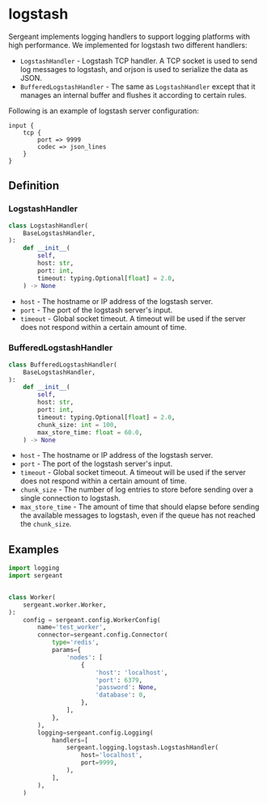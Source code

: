 # logstash

Sergeant implements logging handlers to support logging platforms with high performance. We implemented for logstash two different handlers:

- `LogstashHandler` - Logstash TCP handler. A TCP socket is used to send log messages to logstash, and orjson is used to serialize the data as JSON.
- `BufferedLogstashHandler` - The same as `LogstashHandler` except that it manages an internal buffer and flushes it according to certain rules.

Following is an example of logstash server configuration:
```
input {
    tcp {
        port => 9999
        codec => json_lines
    }
}
```

## Definition

### LogstashHandler
```python
class LogstashHandler(
    BaseLogstashHandler,
):
    def __init__(
        self,
        host: str,
        port: int,
        timeout: typing.Optional[float] = 2.0,
    ) -> None
```
- `host` - The hostname or IP address of the logstash server.
- `port` - The port of the logstash server's input.
- `timeout` - Global socket timeout. A timeout will be used if the server does not respond within a certain amount of time.

### BufferedLogstashHandler
```python
class BufferedLogstashHandler(
    BaseLogstashHandler,
):
    def __init__(
        self,
        host: str,
        port: int,
        timeout: typing.Optional[float] = 2.0,
        chunk_size: int = 100,
        max_store_time: float = 60.0,
    ) -> None
```
- `host` - The hostname or IP address of the logstash server.
- `port` - The port of the logstash server's input.
- `timeout` - Global socket timeout. A timeout will be used if the server does not respond within a certain amount of time.
- `chunk_size` - The number of log entries to store before sending over a single connection to logstash.
- `max_store_time` - The amount of time that should elapse before sending the available messages to logstash, even if the queue has not reached the `chunk_size`.

## Examples

```python
import logging
import sergeant


class Worker(
    sergeant.worker.Worker,
):
    config = sergeant.config.WorkerConfig(
        name='test_worker',
        connector=sergeant.config.Connector(
            type='redis',
            params={
                'nodes': [
                    {
                        'host': 'localhost',
                        'port': 6379,
                        'password': None,
                        'database': 0,
                    },
                ],
            },
        ),
        logging=sergeant.config.Logging(
            handlers=[
                sergeant.logging.logstash.LogstashHandler(
                    host='localhost',
                    port=9999,
                ),
            ],
        ),
    )
```
